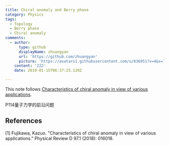 ```yaml
---
title: Chiral anomaly and Berry phase
category: Physics
tags:
  - Topology
  - Berry phase
  - Chiral anomaly
comments:
  - author:
      type: github
      displayName: zhuangyan
      url: 'https://github.com/zhuangyan'
      picture: 'https://avatars1.githubusercontent.com/u/836951?v=4&s=73'
    content: '222'
    date: 2019-01-15T06:37:25.120Z

---
```


This note follows [Characteristics of chiral anomaly in view of various applications](https://journals.aps.org/prd/pdf/10.1103/PhysRevD.97.016018).

P114量子力学的前沿问题

## References

[1] Fujikawa, Kazuo. "Characteristics of chiral anomaly in view of various applications." Physical Review D 97.1 (2018): 016018.